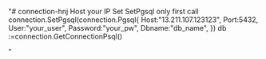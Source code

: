 "# connection-hnj
    Host your IP
    Set SetPgsql only first call
    connection.SetPgsql(connection.Pgsql{
		Host:"13.211.107.123123",
		Port:5432,
		User:"your_user",
		Password:"your_pw",
		Dbname:"db_name",
	})
	db :=connection.GetConnectionPsql()

"
